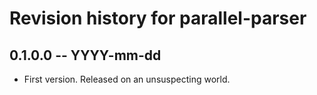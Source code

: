 # Revision history for parallel-parser

## 0.1.0.0 -- YYYY-mm-dd

* First version. Released on an unsuspecting world.
